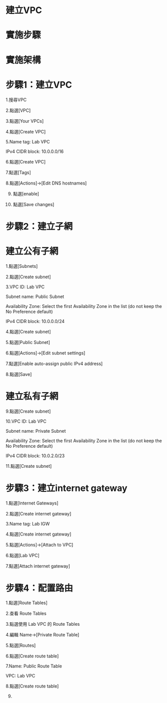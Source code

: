 # 建立VPC

# 實施步驟

# 實施架構

# 步驟1：建立VPC


1.搜尋VPC

2.點選[VPC]

3.點選[Your VPCs]

4.點選[Create VPC]

5.Name tag: Lab VPC

IPv4 CIDR block: 10.0.0.0/16

6.點選[Create VPC]

7.點選[Tags]

8.點選[Actions]->[Edit DNS hostnames]

9. 點選[enable]

10. 點選[Save changes]


# 步驟2：建立子網
# 建立公有子網
1.點選[Subnets]

2.點選[Create subnet]

3.VPC ID: Lab VPC

Subnet name: Public Subnet

Availability Zone: Select the first Availability Zone in the list (do not keep the No Preference default)

IPv4 CIDR block: 10.0.0.0/24

4.點選[Create subnet]

5.點選[Public Subnet]

6.點選[Actions]->[Edit subnet settings]

7.點選[Enable auto-assign public IPv4 address]

8.點選[Save]

# 建立私有子網
9.點選[Create subnet]

10.VPC ID: Lab VPC

Subnet name: Private Subnet

Availability Zone: Select the first Availability Zone in the list (do not keep the No Preference default)

IPv4 CIDR block: 10.0.2.0/23

11.點選[Create subnet]


# 步驟3：建立internet gateway


1.點選[Internet Gateways]

2.點選[Create internet gateway]

3.Name tag: Lab IGW

4.點選[Create internet gateway]

5.點選[Actions]->[Attach to VPC]

6.點選[Lab VPC]

7.點選[Attach internet gateway]


# 步驟4：配置路由


1.點選[Route Tables]

2.查看 Route Tables

3.點選使用 Lab VPC 的 Route Tables

4.編輯 Name->[Private Route Table]

5.點選[Routes]

6.點選[Create route table]

7.Name: Public Route Table

VPC: Lab VPC

8.點選[Create route table]

9.
